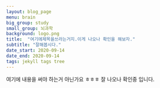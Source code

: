 ```yaml
---
layout: blog_page
menu: brain
big_group: study
small_group: 뇌과학
background: logo.png
title:  "여기에제목을쓰라는거지.이게 나오나 확인을 해보자."
subtitle: "잘해봅시다."
date_start: 2020-09-14
date_end: 2020-09-14
tags: jekyll tags tree
---
```

여기에 내용을 써야 하는거 아닌가요 ㅎㅎㅎ 잘 나오나 확인중 입니다.